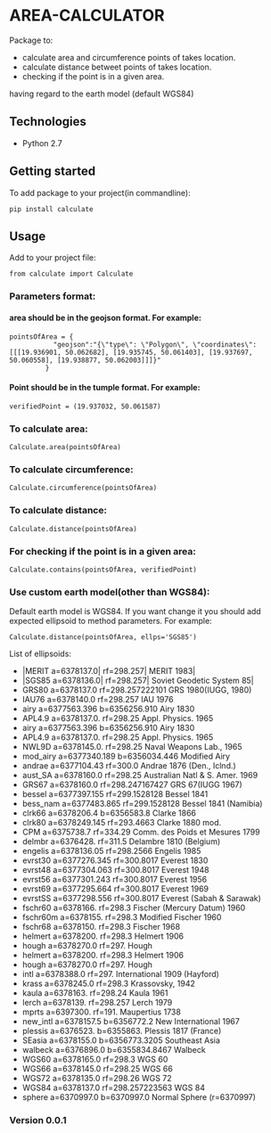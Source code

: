 # AREA-CALCULATOR

Package to:
* calculate area and circumference points of takes location.
* calculate distance betweet points of takes location.
* checking if the point is in a given area.

having regard to the earth model (default WGS84)

## Technologies

* Python 2.7

## Getting started

To add package to your project(in commandline):

```
pip install calculate
```

## Usage

Add to your project file:

```
from calculate import Calculate
```

### Parameters format:

#### area should be in the geojson format. For example:

```
pointsOfArea = {
    	   "geojson":"{\"type\": \"Polygon\", \"coordinates\": [[[19.936901, 50.062682], [19.935745, 50.061403], [19.937697, 50.060558], [19.938877, 50.062003]]]}"
         }
```

#### Point should be in the tumple format. For example:

```
verifiedPoint = (19.937032, 50.061587)
```

### To calculate area:

```
Calculate.area(pointsOfArea)
```

### To calculate circumference:

```
Calculate.circumference(pointsOfArea)
```

### To calculate distance:

```
Calculate.distance(pointsOfArea)
```

### For checking if the point is in a given area:

```
Calculate.contains(pointsOfArea, verifiedPoint)
```

### Use custom earth model(other than WGS84):
Default earth model is WGS84. If you want change it you should add expected ellipsoid to method parameters. For example:

```
Calculate.distance(pointsOfArea, ellps='SGS85')
```

List of ellipsoids:
- |MERIT a=6378137.0|      rf=298.257|       MERIT 1983|
- |SGS85 a=6378136.0|      rf=298.257|       Soviet Geodetic System 85|
- GRS80 a=6378137.0      rf=298.257222101 GRS 1980(IUGG, 1980)
- IAU76 a=6378140.0      rf=298.257       IAU 1976
- airy a=6377563.396     b=6356256.910    Airy 1830
- APL4.9 a=6378137.0.    rf=298.25        Appl. Physics. 1965
- airy a=6377563.396     b=6356256.910    Airy 1830
- APL4.9 a=6378137.0.    rf=298.25        Appl. Physics. 1965
- NWL9D a=6378145.0.     rf=298.25        Naval Weapons Lab., 1965
- mod_airy a=6377340.189 b=6356034.446    Modified Airy
- andrae a=6377104.43    rf=300.0         Andrae 1876 (Den., Iclnd.)
- aust_SA a=6378160.0    rf=298.25        Australian Natl & S. Amer. 1969
- GRS67 a=6378160.0      rf=298.247167427 GRS 67(IUGG 1967)
- bessel a=6377397.155   rf=299.1528128   Bessel 1841
- bess_nam a=6377483.865 rf=299.1528128   Bessel 1841 (Namibia)
- clrk66 a=6378206.4     b=6356583.8      Clarke 1866
- clrk80 a=6378249.145   rf=293.4663      Clarke 1880 mod.
- CPM a=6375738.7        rf=334.29        Comm. des Poids et Mesures 1799
- delmbr a=6376428.      rf=311.5         Delambre 1810 (Belgium)
- engelis a=6378136.05   rf=298.2566      Engelis 1985
- evrst30 a=6377276.345  rf=300.8017      Everest 1830
- evrst48 a=6377304.063  rf=300.8017      Everest 1948
- evrst56 a=6377301.243  rf=300.8017      Everest 1956
- evrst69 a=6377295.664  rf=300.8017      Everest 1969
- evrstSS a=6377298.556  rf=300.8017      Everest (Sabah & Sarawak)
- fschr60 a=6378166.     rf=298.3         Fischer (Mercury Datum) 1960
- fschr60m a=6378155.    rf=298.3         Modified Fischer 1960
- fschr68 a=6378150.     rf=298.3         Fischer 1968
- helmert a=6378200.     rf=298.3         Helmert 1906
- hough a=6378270.0      rf=297.          Hough
- helmert a=6378200.     rf=298.3         Helmert 1906
- hough a=6378270.0      rf=297.          Hough
- intl a=6378388.0       rf=297.          International 1909 (Hayford)
- krass a=6378245.0      rf=298.3         Krassovsky, 1942
- kaula a=6378163.       rf=298.24        Kaula 1961
- lerch a=6378139.       rf=298.257       Lerch 1979
- mprts a=6397300.       rf=191.          Maupertius 1738
- new_intl a=6378157.5   b=6356772.2      New International 1967
- plessis a=6376523.     b=6355863.       Plessis 1817 (France)
- SEasia a=6378155.0     b=6356773.3205   Southeast Asia
- walbeck a=6376896.0    b=6355834.8467   Walbeck
- WGS60 a=6378165.0      rf=298.3         WGS 60
- WGS66 a=6378145.0      rf=298.25        WGS 66
- WGS72 a=6378135.0      rf=298.26        WGS 72
- WGS84 a=6378137.0      rf=298.257223563 WGS 84
- sphere a=6370997.0     b=6370997.0      Normal Sphere (r=6370997)

### Version 0.0.1
